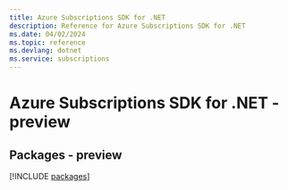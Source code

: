 ```yaml
---
title: Azure Subscriptions SDK for .NET
description: Reference for Azure Subscriptions SDK for .NET
ms.date: 04/02/2024
ms.topic: reference
ms.devlang: dotnet
ms.service: subscriptions
---
```

# Azure Subscriptions SDK for .NET - preview
## Packages - preview
[!INCLUDE [packages](subscriptions-index.md)]